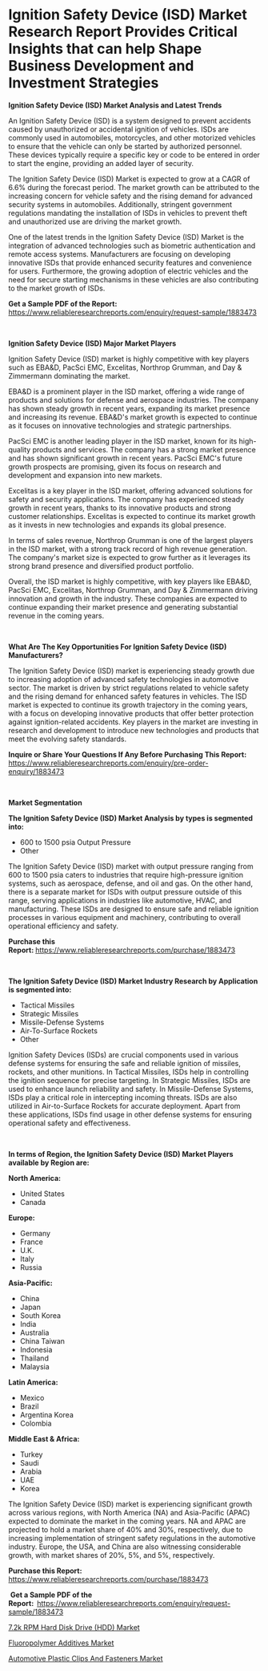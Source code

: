 <p><h1>Ignition Safety Device (ISD) Market Research Report Provides Critical Insights that can help Shape Business Development and Investment Strategies</h1></p><p><strong>Ignition Safety Device (ISD) Market Analysis and Latest Trends</strong></p>
<p><p>An Ignition Safety Device (ISD) is a system designed to prevent accidents caused by unauthorized or accidental ignition of vehicles. ISDs are commonly used in automobiles, motorcycles, and other motorized vehicles to ensure that the vehicle can only be started by authorized personnel. These devices typically require a specific key or code to be entered in order to start the engine, providing an added layer of security.</p><p>The Ignition Safety Device (ISD) Market is expected to grow at a CAGR of 6.6% during the forecast period. The market growth can be attributed to the increasing concern for vehicle safety and the rising demand for advanced security systems in automobiles. Additionally, stringent government regulations mandating the installation of ISDs in vehicles to prevent theft and unauthorized use are driving the market growth.</p><p>One of the latest trends in the Ignition Safety Device (ISD) Market is the integration of advanced technologies such as biometric authentication and remote access systems. Manufacturers are focusing on developing innovative ISDs that provide enhanced security features and convenience for users. Furthermore, the growing adoption of electric vehicles and the need for secure starting mechanisms in these vehicles are also contributing to the market growth of ISDs.</p></p>
<p><strong>Get a Sample PDF of the Report:&nbsp;</strong> <a href="https://www.reliableresearchreports.com/enquiry/request-sample/1883473">https://www.reliableresearchreports.com/enquiry/request-sample/1883473</a></p>
<p>&nbsp;</p>
<p><strong>Ignition Safety Device (ISD) Major Market Players</strong></p>
<p><p>Ignition Safety Device (ISD) market is highly competitive with key players such as EBA&D, PacSci EMC, Excelitas, Northrop Grumman, and Day & Zimmermann dominating the market. </p><p>EBA&D is a prominent player in the ISD market, offering a wide range of products and solutions for defense and aerospace industries. The company has shown steady growth in recent years, expanding its market presence and increasing its revenue. EBA&D's market growth is expected to continue as it focuses on innovative technologies and strategic partnerships.</p><p>PacSci EMC is another leading player in the ISD market, known for its high-quality products and services. The company has a strong market presence and has shown significant growth in recent years. PacSci EMC's future growth prospects are promising, given its focus on research and development and expansion into new markets.</p><p>Excelitas is a key player in the ISD market, offering advanced solutions for safety and security applications. The company has experienced steady growth in recent years, thanks to its innovative products and strong customer relationships. Excelitas is expected to continue its market growth as it invests in new technologies and expands its global presence.</p><p>In terms of sales revenue, Northrop Grumman is one of the largest players in the ISD market, with a strong track record of high revenue generation. The company's market size is expected to grow further as it leverages its strong brand presence and diversified product portfolio.</p><p>Overall, the ISD market is highly competitive, with key players like EBA&D, PacSci EMC, Excelitas, Northrop Grumman, and Day & Zimmermann driving innovation and growth in the industry. These companies are expected to continue expanding their market presence and generating substantial revenue in the coming years.</p></p>
<p>&nbsp;</p>
<p><strong>What Are The Key Opportunities For Ignition Safety Device (ISD) Manufacturers?</strong></p>
<p><p>The Ignition Safety Device (ISD) market is experiencing steady growth due to increasing adoption of advanced safety technologies in automotive sector. The market is driven by strict regulations related to vehicle safety and the rising demand for enhanced safety features in vehicles. The ISD market is expected to continue its growth trajectory in the coming years, with a focus on developing innovative products that offer better protection against ignition-related accidents. Key players in the market are investing in research and development to introduce new technologies and products that meet the evolving safety standards.</p></p>
<p><strong>Inquire or Share Your Questions If Any Before Purchasing This Report:</strong> <a href="https://www.reliableresearchreports.com/enquiry/pre-order-enquiry/1883473">https://www.reliableresearchreports.com/enquiry/pre-order-enquiry/1883473</a></p>
<p>&nbsp;</p>
<p><strong>Market Segmentation</strong></p>
<p><strong>The Ignition Safety Device (ISD) Market Analysis by types is segmented into:</strong></p>
<p><ul><li>600 to 1500 psia Output Pressure</li><li>Other</li></ul></p>
<p><p>The Ignition Safety Device (ISD) market with output pressure ranging from 600 to 1500 psia caters to industries that require high-pressure ignition systems, such as aerospace, defense, and oil and gas. On the other hand, there is a separate market for ISDs with output pressure outside of this range, serving applications in industries like automotive, HVAC, and manufacturing. These ISDs are designed to ensure safe and reliable ignition processes in various equipment and machinery, contributing to overall operational efficiency and safety.</p></p>
<p><strong>Purchase this Report:&nbsp;</strong><a href="https://www.reliableresearchreports.com/purchase/1883473">https://www.reliableresearchreports.com/purchase/1883473</a></p>
<p>&nbsp;</p>
<p><strong>The Ignition Safety Device (ISD) Market Industry Research by Application is segmented into:</strong></p>
<p><ul><li>Tactical Missiles</li><li>Strategic Missiles</li><li>Missile-Defense Systems</li><li>Air-To-Surface Rockets</li><li>Other</li></ul></p>
<p><p>Ignition Safety Devices (ISDs) are crucial components used in various defense systems for ensuring the safe and reliable ignition of missiles, rockets, and other munitions. In Tactical Missiles, ISDs help in controlling the ignition sequence for precise targeting. In Strategic Missiles, ISDs are used to enhance launch reliability and safety. In Missile-Defense Systems, ISDs play a critical role in intercepting incoming threats. ISDs are also utilized in Air-to-Surface Rockets for accurate deployment. Apart from these applications, ISDs find usage in other defense systems for ensuring operational safety and effectiveness.</p></p>
<p>&nbsp;</p>
<p><strong>In terms of Region, the Ignition Safety Device (ISD) Market Players available by Region are:</strong></p>
<p>
    <p> <strong> North America: </strong>
        <ul>
            <li>United States</li>
            <li>Canada</li>
        </ul>
        </p> 
    <p> <strong> Europe: </strong>
        <ul>
            <li>Germany</li>
            <li>France</li>
            <li>U.K.</li>
            <li>Italy</li>
            <li>Russia</li>
        </ul>
        </p> 
    <p> <strong> Asia-Pacific: </strong>
        <ul>
            <li>China</li>
            <li>Japan</li>
            <li>South Korea</li>
            <li>India</li>
            <li>Australia</li>
            <li>China Taiwan</li>
            <li>Indonesia</li>
            <li>Thailand</li>
            <li>Malaysia</li>
        </ul>
        </p> 
    <p> <strong> Latin America: </strong>
        <ul>
            <li>Mexico</li>
            <li>Brazil</li>
            <li>Argentina Korea</li>
            <li>Colombia</li>
        </ul>
        </p> 
    <p> <strong> Middle East & Africa: </strong>
        <ul>
            <li>Turkey</li>
            <li>Saudi</li>
            <li>Arabia</li>
            <li>UAE</li>
            <li>Korea</li>
        </ul>
    </p>
    </p>
<p><p>The Ignition Safety Device (ISD) market is experiencing significant growth across various regions, with North America (NA) and Asia-Pacific (APAC) expected to dominate the market in the coming years. NA and APAC are projected to hold a market share of 40% and 30%, respectively, due to increasing implementation of stringent safety regulations in the automotive industry. Europe, the USA, and China are also witnessing considerable growth, with market shares of 20%, 5%, and 5%, respectively.</p></p>
<p><strong>Purchase this Report: </strong><a href="https://www.reliableresearchreports.com/purchase/1883473">https://www.reliableresearchreports.com/purchase/1883473</a></p>
<p>&nbsp;<strong>Get a Sample PDF of the Report:&nbsp;&nbsp;</strong><a href="https://www.reliableresearchreports.com/enquiry/request-sample/1883473">https://www.reliableresearchreports.com/enquiry/request-sample/1883473</a></p>
<p><strong></strong></p>
<p><p><a href="https://github.com/provorikovar/Market-Research-Report-List-3/blob/main/72k-rpm-hard-disk-drive-hdd-market.md">7.2k RPM Hard Disk Drive (HDD) Market</a></p><p><a href="https://simplistic-meeting-7ee.notion.site/Fluoropolymer-Additives-Market-Research-Report-Forecasted-for-Period-from-2024-2031-by-Market-Typ-a2cee28d91a44c53a8309505570f275f">Fluoropolymer Additives Market</a></p><p><a href="https://issuu.com/reportprime-2/docs/automotive-plastic-clips-and-fasteners-market-size">Automotive Plastic Clips And Fasteners Market</a></p></p>